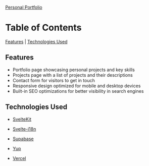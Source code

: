 [Personal Portfolio](https://portfolio-pablo-black.vercel.app/)

# Table of Contents

[Features](#features) | [Technologies Used](#technologies-used)

## Features
- Portfolio page showcasing personal projects and key skills
- Projects page with a list of projects and their descriptions
- Contact form for visitors to get in touch 
- Responsive design optimized for mobile and desktop devices
- Built-in SEO optimizations for better visibility in search engines

## Technologies Used
- [SvelteKit](https://kit.svelte.dev/) 

- [Svelte-i18n](https://github.com/kaisermann/svelte-i18n)

- [Supabase](https://supabase.com/) 

- [Yup](https://github.com/jquense/yup)

- [Vercel](https://vercel.com/)

